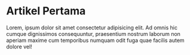 # Artikel Pertama
Lorem, ipsum dolor sit amet consectetur adipisicing elit. Ad omnis hic cumque dignissimos consequuntur, praesentium nostrum laborum non aperiam maxime cum temporibus numquam odit fuga quae facilis autem dolore vel!
